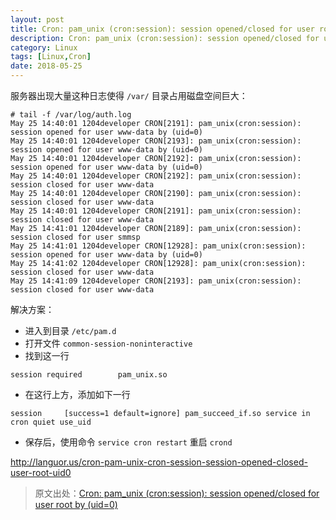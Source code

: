 ```yaml
---
layout: post
title: Cron: pam_unix (cron:session): session opened/closed for user root by (uid=0)
description: Cron: pam_unix (cron:session): session opened/closed for user root by (uid=0)
category: Linux
tags: [Linux,Cron]
date: 2018-05-25
---
```


服务器出现大量这种日志使得 `/var/` 目录占用磁盘空间巨大：

```
# tail -f /var/log/auth.log
May 25 14:40:01 1204developer CRON[2191]: pam_unix(cron:session): session opened for user www-data by (uid=0)
May 25 14:40:01 1204developer CRON[2193]: pam_unix(cron:session): session opened for user www-data by (uid=0)
May 25 14:40:01 1204developer CRON[2192]: pam_unix(cron:session): session opened for user www-data by (uid=0)
May 25 14:40:01 1204developer CRON[2192]: pam_unix(cron:session): session closed for user www-data
May 25 14:40:01 1204developer CRON[2190]: pam_unix(cron:session): session closed for user www-data
May 25 14:40:01 1204developer CRON[2191]: pam_unix(cron:session): session closed for user www-data
May 25 14:41:01 1204developer CRON[2189]: pam_unix(cron:session): session closed for user smmsp
May 25 14:41:01 1204developer CRON[12928]: pam_unix(cron:session): session opened for user www-data by (uid=0)
May 25 14:41:02 1204developer CRON[12928]: pam_unix(cron:session): session closed for user www-data
May 25 14:41:09 1204developer CRON[2193]: pam_unix(cron:session): session closed for user www-data
```

<!-- more -->

解决方案：

* 进入到目录 `/etc/pam.d`
* 打开文件 `common-session-noninteractive`
* 找到这一行

```
session required        pam_unix.so
```

* 在这行上方，添加如下一行

```
session     [success=1 default=ignore] pam_succeed_if.so service in cron quiet use_uid
```

* 保存后，使用命令 `service cron restart` 重启 `crond`

http://languor.us/cron-pam-unix-cron-session-session-opened-closed-user-root-uid0

> 原文出处：[Cron: pam_unix (cron:session): session opened/closed for user root by (uid=0)](http://languor.us/cron-pam-unix-cron-session-session-opened-closed-user-root-uid0)